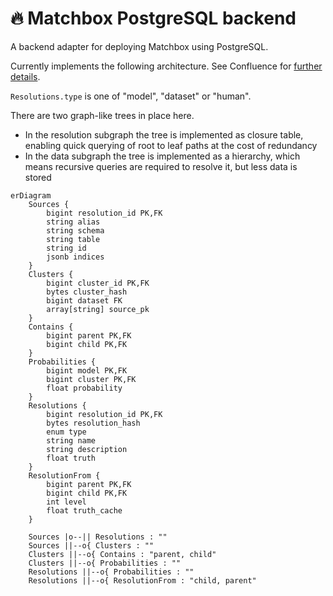# 🔥 Matchbox PostgreSQL backend

A backend adapter for deploying Matchbox using PostgreSQL.

Currently implements the following architecture. See Confluence for [further details](https://uktrade.atlassian.net/wiki/spaces/CDL/pages/4282908700/Matchbox+0.2+architecture+ideas).

`Resolutions.type` is one of "model", "dataset" or "human".

There are two graph-like trees in place here.

* In the resolution subgraph the tree is implemented as closure table, enabling quick querying of root to leaf paths at the cost of redundancy
* In the data subgraph the tree is implemented as a hierarchy, which means recursive queries are required to resolve it, but less data is stored

```mermaid
erDiagram
    Sources {
        bigint resolution_id PK,FK
        string alias
        string schema
        string table
        string id
        jsonb indices
    }
    Clusters {
        bigint cluster_id PK,FK
        bytes cluster_hash
        bigint dataset FK
        array[string] source_pk
    }
    Contains {
        bigint parent PK,FK
        bigint child PK,FK
    }
    Probabilities {
        bigint model PK,FK
        bigint cluster PK,FK
        float probability
    }
    Resolutions {
        bigint resolution_id PK,FK
        bytes resolution_hash
        enum type
        string name
        string description
        float truth
    }
    ResolutionFrom {
        bigint parent PK,FK
        bigint child PK,FK
        int level
        float truth_cache
    }

    Sources |o--|| Resolutions : ""
    Sources ||--o{ Clusters : ""
    Clusters ||--o{ Contains : "parent, child"
    Clusters ||--o{ Probabilities : ""
    Resolutions ||--o{ Probabilities : ""
    Resolutions ||--o{ ResolutionFrom : "child, parent"
```
